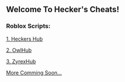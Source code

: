 ## Welcome To Hecker's Cheats!

### Roblox Scripts:

[1. Heckers Hub](https://hecker-cheats.github.io/heckers_hub)

[2. OwlHub](https://hecker-cheats.github.io/owlhub.lua)

[3. ZyrexHub](https://hecker-cheats.github.io/zyrexhub.lua)

[More Comming Soon...]()
